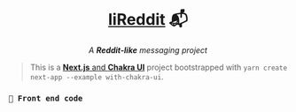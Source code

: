<h1 align="center">
  <strong><a href="https://github.com/ArthurFiorette/lireddit/" target="_blank">liReddit</a> 📬</strong>
</h1>
<p align="center">
  <i>A <b>Reddit-like</b> messaging project</i>
</p>

> This is a [**Next.js** and **Chakra UI**](https://github.com/vercel/next.js/tree/canary/examples/with-chakra-ui) project bootstrapped with `yarn create next-app --example with-chakra-ui`.

### `📂 Front end code`
